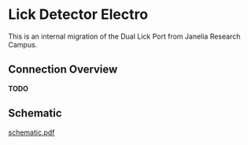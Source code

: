 # Lick Detector Electro

This is an internal migration of the Dual Lick Port from Janelia Research Campus.


## Connection Overview

**TODO**

## Schematic

[schematic.pdf](./board/JF-SV-LP0001REVA.pdf)

